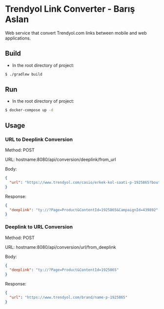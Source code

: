 # Trendyol Link Converter - Barış Aslan

Web service that convert Trendyol.com links between mobile and web applications.

## Build

* In the root directory of project:

```bash
$ ./gradlew build
```

## Run

* In the root directory of project:

```bash
$ docker-compose up -d
```

## Usage

### URL to Deeplink Conversion

Method: POST

URL: hostname:8080/api/conversion/deeplink/from_url 

Body:
```json
{
  "url": "https://www.trendyol.com/casio/erkek-kol-saati-p-1925865?boutiqueId=439892"
}
```

Response:
```json
{
  "deeplink": "ty://?Page=Product&ContentId=1925865&CampaignId=439892"
}
```

### Deeplink to URL Conversion

Method: POST

URL: hostname:8080/api/conversion/url/from_deeplink

Body:
```json
{
  "deeplink": "ty://?Page=Product&ContentId=1925865"
}
```

Response:
```json
{
  "url": "https://www.trendyol.com/brand/name-p-1925865"
}
```